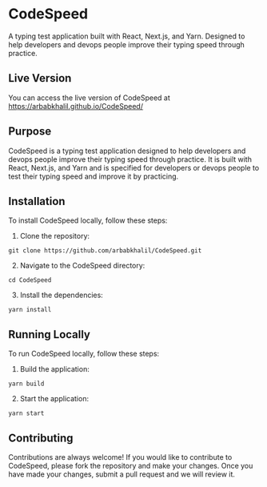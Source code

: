 # CodeSpeed

A typing test application built with React, Next.js, and Yarn. Designed to help developers and devops people improve their typing speed through practice. 

## Live Version

You can access the live version of CodeSpeed at https://arbabkhalil.github.io/CodeSpeed/

## Purpose

CodeSpeed is a typing test application designed to help developers and devops people improve their typing speed through practice. It is built with React, Next.js, and Yarn and is specified for developers or devops people to test their typing speed and improve it by practicing.

## Installation

To install CodeSpeed locally, follow these steps:

1. Clone the repository: 
```shell
git clone https://github.com/arbabkhalil/CodeSpeed.git
```
2. Navigate to the CodeSpeed directory: 
```shell
cd CodeSpeed
```
3. Install the dependencies: 
```shell
yarn install
```

## Running Locally

To run CodeSpeed locally, follow these steps:

1. Build the application: 
```shell
yarn build
```
2. Start the application: 
```shell
yarn start
```

## Contributing

Contributions are always welcome! If you would like to contribute to CodeSpeed, please fork the repository and make your changes. Once you have made your changes, submit a pull request and we will review it.
